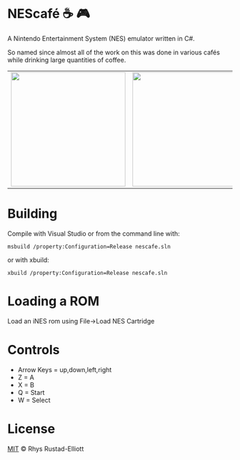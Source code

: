 # NEScafé :coffee: :video_game:

A Nintendo Entertainment System (NES) emulator written in C#.

So named since almost all of the work on this was done in various cafés while 
drinking large quantities of coffee.

<table align="center">
    <tr>
        <td>
            <img src="https://i.imgur.com/Rnr8Twr.gif" width="256px">
        </td>
        <td>
            <img src="https://i.imgur.com/iNMi9zC.gif" width="256px">
        </td>
    </tr>
</table>

# Building

Compile with Visual Studio or from the command line with:

`msbuild /property:Configuration=Release nescafe.sln`

or with xbuild:

`xbuild /property:Configuration=Release nescafe.sln`

# Loading a ROM

Load an iNES rom using File->Load NES Cartridge

# Controls

- Arrow Keys = up,down,left,right
- Z = A
- X = B
- Q = Start
- W = Select

# License

[MIT](https://github.com/GunshipPenguin/nescafe/blob/master/LICENSE) © Rhys Rustad-Elliott